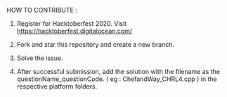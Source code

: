 HOW TO CONTRIBUTE :

1. Register for Hacktoberfest 2020. Visit https://hacktoberfest.digitalocean.com/

2. Fork and star this repository and create a new branch.

3. Solve the issue.

4. After successful submission, add the solution with the filename as the questionName_questionCode. ( eg : ChefandWay_CHRL4.cpp ) in the respective  platform folders.


